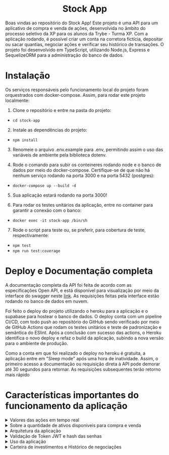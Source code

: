 <h1 align="center">
  Stock App
  <br>
</h1>

Boas vindas ao repositório do Stock App! Este projeto é uma API para um aplicativo de compra e venda de ações, desenvolvida no âmbito do processo seletivo da XP para os alunos da Trybe - Turma XP. Com a aplicação rodando, é possível criar um conta na corretora fictícia, depositar ou sacar quantias, negociar ações e verificar seu histórico de transações. O projeto foi desenvolvido em TypeScript, utilizando Node.js, Express e SequelizeORM para a administração do banco de dados.  

# Instalação

Os serviços responsáveis pelo funcionamento local do projeto foram orquestrados com docker-compose. Assim, para rodar este projeto localmente:

1. Clone o repositório e entre na pasta do projeto:
  - `cd stock-app`

2. Instale as dependências do projeto:

  - `npm install`

3. Renomeie o arquivo .env.example para .env, permitindo assim o uso das variáveis de ambiente pela biblioteca dotenv.

4. Rode o comando para subir os conteineres rodando node e o banco de dados por meio do docker-compose. Certifique-se de que não há nenhum serviço rodando na porta 3000 e na porta 5432 (postgres):

  - `docker-compose up --build -d`

5. Sua aplicação estará rodando na porta 3000!


6. Para rodar os testes unitários da aplicação, entre no container para garantir a conexão com o banco:

  - `docker exec -it stock-app /bin/sh`

7. Rode o script para teste ou, se preferir, para cobertura de teste, respectivamente:

- `npm test`
- `npm run test:coverage`


# Deploy e Documentação completa

A documentação completa da API foi feita de acordo com as especificações Open API, e está disponível para visualização por meio da interface do swagger neste [link](https://andrewerk-stock-app.herokuapp.com/docs/). As requisições feitas pela interface estão rodando no banco de dados em nuvem.

Foi feito o deploy do projeto utilizando o heroku para a aplicação e o supabase para hostear o banco de dados. O deploy conta com um pipeline CI/CD, com todo push ao repositório do GitHub sendo verificado por meio de GitHub Actions que rodam os testes unitários e teste de padronização e semântica do ESlint. Após a conclusão com sucesso das actions, o Heroku identifica o novo deploy e refaz o build da aplicação, subindo a nova versão para o ambiente de produção.

Como a conta em que foi realizado o deploy no heroku é gratuita, a aplicação entre em "Sleep mode" após uma hora de inatividade. Assim, o primeiro acesso a documentação ou requisição direta à API pode demorar até 30 segundos para retornar. As requisições subsequentes terão retorno mais rápido

# Características importantes do funcionamento da aplicação

<details>
  <summary>Valores das ações em tempo real</summary><br />

O sistema consome uma API externa, o [Finnhub](https://finnhub.io/), para obter em os valores atualizados das ações. Assim, duas variáveis de ambiente são importantes para essa configuração. A variável API_TOKEN é um token pessoal gratuíto, feito apenas para o contexto desse projeto, e está sendo disponibilizada aqui para permitir o teste da aplicação. No entanto, ressalta-se que disponibilizar esse tipo de informação em um repositório público não é uma boa prática e está sendo feito apenas por ser a única opção de manter o funcionamento apropriado da aplicação.

A outra variável importante é a EXTERNAL_API. no arquivo de exemplo .env ela vai configurada como "true", o que significa que o sistema estará consumindo informações da API externa. Caso ocorra algum problema com a API externa, os endpoints do tipo GET para /stocks não irão retornar o currentValue da ação. Nesse caso, para ser possível testar a aplicação, a variável EXTERNAL_API deverá ser trocada para "false" e o projeto irá utilizar um arquivo de backup para manter o sistema em funcionamento. Nesse caso, as únicas ações que poderão ser pesquisadas ou compradas são as que constam no arquivo "/utils/mainStocks".
</details>

<details>
  <summary>Sobre a quantidade de ativos disponíveis para compra e venda</summary><br />

Como não foi disponibilizada um banco ou API específica para a realização deste projeto, foi feito um metodo simples de randomização da quantidade de ações disponíveis na corretora para a venda. Este método, disponível no arquivo /src/utils/randomQuantity.ts e chamado pela camada de serviços "StockService".

A randomização de quantidade de ativos de uma ação em específica é realizada apenas uma vez depois do banco ser inicializado, no momento em que esta ação é passada como parâmetro para o método getStock pela primeira vez (este método é chamado quando uma ação é pesquisada ou comprada). As próximas vezes em que este método  for chamado com a mesma ação, ele não irá sobrescrever a quantidade de ativos gerada e inserida no banco de dados anteriormente. Ou seja, uma vez que a aplicação é inicializada com o banco resetado e a ação da XP é pesquisada por meio do endpoint /stocks, se for gerado um número aleatório de 100 ativos da XP, essa será a quantidade que poderá ser negociada.
</details>

<details>
  <summary>Arquitetura da aplicação</summary><br />

A API foi construída utilizando a arquitetura MSC - Model, Service e Controller. 

A camada de controller é reponsável por receber a requisição dos routers, extrair as informações que vem com a requisição (parâmetros e corpo da requisição), chamar os métodos da camada de service com os parâmetros recebidos, e retornar a resposta aos routers.

A camada de service é resposável por solicitar as informações do banco de dados e pela validação e aplicação das regras de negócio. Por exemplo, um cliente não pode comprar uma ação se não tiver dinheiro em conta suficiente ou se a corretora não tiver ações disponíveis. Assim, a camada de service irá gerar uma exceção que será retornada na requisição com o motivo de ter sido gerada. A camda de service também é responsável por solicitar informações para a API externa utilizada (arquivo stockApiService)

Por fim, a camada de Model é responsável pela administração do banco de dados. Para este projeto, foi utilizado o Sequelize, ORM de Node.js para o gerenciamento de bancos de dados relacionais, como o Postgres e o SQL. A configuração deste projeto utiliza o postgres, que pode ser hosteado gratuitamente pelo [Supabase](https://supabase.com/) em nuvem.

Em cada camada existem arquivos responsáveis pelo "eixo" do sistema: users, login, conta(account), carteira de investimentos(investmentPortfoli0), histórico de transações(trade) e ações (stocks).

O Projeto também possui middlewares, que avaliam as requisições antes de chegar nos controladores. Os middlewares têm a função de:  validar o corpo das requisições com a biblioteca [Joi](https://joi.dev/api/) e gerar exceções, caso necessário; manipulação de erros e exceções, tanto geradas propositalmente quanto do sistema; validação do token enviado na requisição.


</details>

<details>
  <summary>Validação de Token JWT e hash das senhas</summary><br />

O projeto utiliza, para autorizar requisições, o Token JWT. A biblioteca permite que seja gerado um token, que envia em seu payload informações pré selecionadas. Nesse caso, o payload do corpo carrega o id da pessoa usuária e o email. Esse token é expirado 50 minutos após ser gerado, durante login ou quando um usuário é criado no sistema. Todas as rotas, exceto a de login e criar usuário, necessitam que seja enviado um token para ser autorizada e também para passar ao backend as informações de qual pessoa usuária está realizando a requisição.

Além do token JWT, a senha cadastrada pela pessoa usuária passar por um algorítmo de Hash antes de ser armazenada no banco de dados. Esse algorítmo, proveniente da biblioteca bcrypt, é aplicado no UserModel e verificado quando a pessoa usuária faz login na camada de loginService.
</details>

<details>
  <summary>Uso da aplicação</summary><br />

Com o intuito de melhorar a usabilidade do sistema e facilitar as requisições de um possível frontend à aplicação, algumas alterações foram feitas na estrutura do corpo das requisições. 
O desafio solicitava inicialmente que fosse enviado no corpo das requisições do tipo post o código do usuário, na compra e venda de ações. Ao invés de enviar essa informação pelo body da requisição, essa informação está sendo enviada no payload do token. Assim, a informação é enviada criptografada e melhora o uso da aplicação.
Outra alteração foi a do código do ativo. Essa informação consta no sistema como Symbol, e equivale o símbolo oficial da ação. Por exemplo, o símbolo de ações da Apple é "AAPL". Assim, as ações são identificadas no banco de dados e requisições por este símbolo, para facilitar a pesquisa da pessoa usuária com um termo padronizado mundialmente e não exclusivo do sistema. Como consequência, o código do ativo solicitado inicilamente como um integer é uma string neste sistema.

</details>

<details>
  <summary>Carteira de investimentos e Histórico de negociações</summary><br />


O funcionamento da carteira de investimentos dos usuários está baseada nos arquivos do tipo InvestmentPortfolio. Para cada ação que uma pessoa usuária tiver, independente do numero de ativos, haverá um "id". Por exemplo, na carteira de investimentos de uma pessoa usuária pode ter ações da Aaple, com 50 ativos e "id" igual a 1, e ações da XP, com 50 ativos e "id" 2, enquanto outra pessoa usuária pode ter 40 ativos da Aaple e o "id" igual a 3. Ou seja, este id identifica a combinação pessoa usuária + ação específica. É importante não confundir esse "id" com o código do ativo mencionado na especificação do desafio, uma vez que este é substituido pela variável "symbol". 

Toda negociação de ativos fica registrada no banco de dados, identificado por um id da transação. Este registro mantém a quantidade negociada, o valor da ação no momento da negociação, o tipo de negociação (compra ou venda), data, e o "portfolioId" (identificação da ação na carteira de investimentos da pessoa usuária).

</details>
